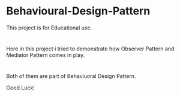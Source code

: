 # Behavioural-Design-Pattern
This project is for Educational use.
#
Here in this project i tried to demonstrate how Observer Pattern and Mediator Pattern comes in play.
#
Both of them are part of Behaviuoral Design Pattern.

Good Luck!
